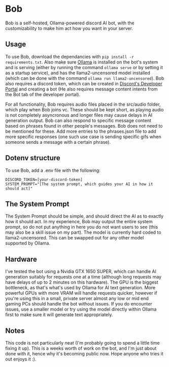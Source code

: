 # Bob
Bob is a self-hosted, Ollama-powered discord AI bot, with the customizability to make him act how you want in your server.

## Usage
To use Bob, download the dependancies with `pip install -r requirements.txt`. Also make sure [Ollama](https://github.com/ollama/ollama) is installed on the bot's system and is serving (either by running the command `ollama serve` or by setting it as a startup service), and has the llama2-uncensored model installed (which can be done with the command `ollama run llama2-uncensored`). Bob also requires a discord token, which can be created in [Discord's Developer Portal](https://discord.com/developers/applications) and creating a bot (He also requires message content intents from the Bot tab of the developer portal).

For all functionality, Bob requires audio files placed in the src/audio folder, which play when Bob joins vc. These should be kept short, as playing audio is not completely asyncronous and longer files may cause delays in AI generation output.
Bob can also respond to specific message content based on phrases found in other people's messages. Bob does not need to be mentioned for these. Add more entries to the phrases.json file to add more specific responses (one such use case is sending specific gifs when someone sends a message with a certain phrase).

## Dotenv structure
To use Bob, add a .env file with the following:
```
DISCORD_TOKEN=[your-discord-token]
SYSTEM_PROMPT="[The system prompt, which guides your AI in how it should act]"
```
## The System Prompt
The System Prompt should be simple, and should direct the AI as to exactly how it should act. In my experience, Bob may output the entire system prompt, so do not put anything in here you do not want users to see (this may also be a skill issue on my part).
The model is currently hard coded to llama2-uncensored. This can be swapped out for any other model supported by Ollama.

## Hardware
I've tested the bot using a Nvidia GTX 1650 SUPER, which can handle AI generation suitably for requests one at a time (although long requests may have delays of up to 2 minutes on this hardware). The GPU is the biggest bottleneck, as that's what's used by Ollama for AI text generation. More powerful GPUs with more VRAM will handle requests quicker, however if you're using this in a small, private server almost any low or mid end gaming PCs should handle the bot without issues. If you do encounter issues, use a smaller model or try using the model directly within Ollama first to make sure it will generate text appropriately.

## Notes
This code is not particularly neat (I'm probably going to spend a little time fixing it up). This is a weeks worth of work on the bot, and I'm just about done with it, hence why it's becoming public now. Hope anyone who tries it out enjoys it :).
